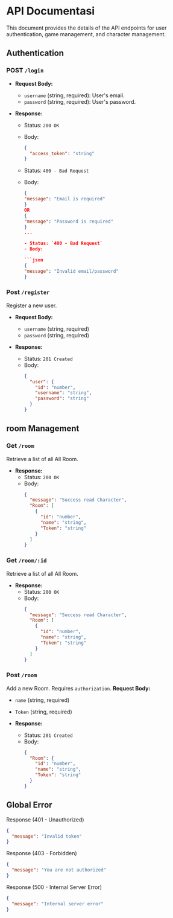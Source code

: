 # API Documentasi

This document provides the details of the API endpoints for user authentication, game management, and character management.

## Authentication

### POST `/login`

- **Request Body:**

  - `username` (string, required): User's email.
  - `password` (string, required): User's password.

- **Response:**

  - Status: `200 OK`
  - Body:

    ```json
    {
      "access_token": "string"
    }
    ```

  - Status: `400 - Bad Request`
  - Body:

    ````json
    {
    "message": "Email is required"
    }
    OR
    {
    "message": "Password is required"
    }
    ...

    - Status: `400 - Bad Request`
    - Body:
    
    ```json
    {
    "message": "Invalid email/password"
    }
    ````

### Post `/register`

Register a new user.

- **Request Body:**

  - `username` (string, required)
  - `password` (string, required)

- **Response:**
  - Status: `201 Created`
  - Body:
    ```json
    {
      "user": {
        "id": "number",
        "username": "string",
        "password": "string"
      }
    }
    ```

## room Management

### Get `/room`

Retrieve a list of all All Room.

- **Response:**
  - Status: `200 OK`
  - Body:
    ```json
    {
      "message": "Success read Character",
      "Room": [
        {
          "id": "number",
          "name": "string",
          "Token": "string"
        }
      ]
    }
    ```

### Get `/room/:id`

Retrieve a list of all All Room.

- **Response:**
  - Status: `200 OK`
  - Body:
    ```json
    {
      "message": "Success read Character",
      "Room": [
        {
          "id": "number",
          "name": "string",
          "Token": "string"
        }
      ]
    }
    ```

### Post `/room`

Add a new Room. Requires `authorization`.
**Request Body:**

- `name` (string, required)
- `Token` (string, required)

- **Response:**
  - Status: `201 Created`
  - Body:
    ```json
    {
      "Room": {
        "id": "number",
        "name": "string",
        "Token": "string"
      }
    }
    ```


## Global Error

Response (401 - Unauthorized)

```json
{
  "message": "Invalid token"
}
```

Response (403 - Forbidden)

```json
{
  "message": "You are not authorized"
}
```

Response (500 - Internal Server Error)

```json
{
  "message": "Internal server error"
}
```

